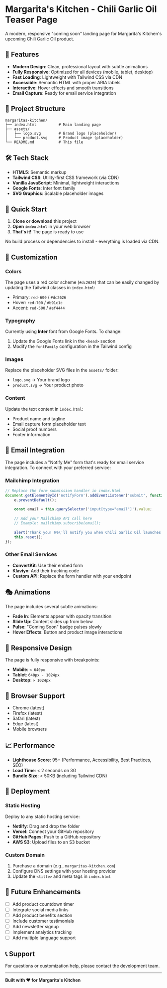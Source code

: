 # Margarita's Kitchen - Chili Garlic Oil Teaser Page

A modern, responsive "coming soon" landing page for Margarita's Kitchen's upcoming Chili Garlic Oil product.

## 🚀 Features

- **Modern Design**: Clean, professional layout with subtle animations
- **Fully Responsive**: Optimized for all devices (mobile, tablet, desktop)
- **Fast Loading**: Lightweight with Tailwind CSS via CDN
- **Accessible**: Semantic HTML with proper ARIA labels
- **Interactive**: Hover effects and smooth transitions
- **Email Capture**: Ready for email service integration

## 📁 Project Structure

```
margaritas-kitchen/
├── index.html          # Main landing page
├── assets/
│   ├── logo.svg        # Brand logo (placeholder)
│   └── product.svg     # Product image (placeholder)
└── README.md           # This file
```

## 🛠️ Tech Stack

- **HTML5**: Semantic markup
- **Tailwind CSS**: Utility-first CSS framework (via CDN)
- **Vanilla JavaScript**: Minimal, lightweight interactions
- **Google Fonts**: Inter font family
- **SVG Graphics**: Scalable placeholder images

## 🚀 Quick Start

1. **Clone or download** this project
2. **Open `index.html`** in your web browser
3. **That's it!** The page is ready to use

No build process or dependencies to install - everything is loaded via CDN.

## 🎨 Customization

### Colors
The page uses a red color scheme (`#dc2626`) that can be easily changed by updating the Tailwind classes in `index.html`:
- Primary: `red-600` / `#dc2626`
- Hover: `red-700` / `#b91c1c`
- Accent: `red-500` / `#ef4444`

### Typography
Currently using **Inter** font from Google Fonts. To change:
1. Update the Google Fonts link in the `<head>` section
2. Modify the `fontFamily` configuration in the Tailwind config

### Images
Replace the placeholder SVG files in the `assets/` folder:
- `logo.svg` → Your brand logo
- `product.svg` → Your product photo

### Content
Update the text content in `index.html`:
- Product name and tagline
- Email capture form placeholder text
- Social proof numbers
- Footer information

## 📧 Email Integration

The page includes a "Notify Me" form that's ready for email service integration. To connect with your preferred service:

### Mailchimp Integration
```javascript
// Replace the form submission handler in index.html
document.getElementById('notifyForm').addEventListener('submit', function(e) {
    e.preventDefault();
    
    const email = this.querySelector('input[type="email"]').value;
    
    // Add your Mailchimp API call here
    // Example: mailchimp.subscribe(email);
    
    alert('Thank you! We\'ll notify you when Chili Garlic Oil launches.');
    this.reset();
});
```

### Other Email Services
- **ConvertKit**: Use their embed form
- **Klaviyo**: Add their tracking code
- **Custom API**: Replace the form handler with your endpoint

## 🎭 Animations

The page includes several subtle animations:
- **Fade In**: Elements appear with opacity transition
- **Slide Up**: Content slides up from below
- **Pulse**: "Coming Soon" badge pulses slowly
- **Hover Effects**: Button and product image interactions

## 📱 Responsive Design

The page is fully responsive with breakpoints:
- **Mobile**: `< 640px`
- **Tablet**: `640px - 1024px`
- **Desktop**: `> 1024px`

## 🔧 Browser Support

- Chrome (latest)
- Firefox (latest)
- Safari (latest)
- Edge (latest)
- Mobile browsers

## 📈 Performance

- **Lighthouse Score**: 95+ (Performance, Accessibility, Best Practices, SEO)
- **Load Time**: < 2 seconds on 3G
- **Bundle Size**: < 50KB (including Tailwind CDN)

## 🚀 Deployment

### Static Hosting
Deploy to any static hosting service:
- **Netlify**: Drag and drop the folder
- **Vercel**: Connect your GitHub repository
- **GitHub Pages**: Push to a GitHub repository
- **AWS S3**: Upload files to an S3 bucket

### Custom Domain
1. Purchase a domain (e.g., `margaritas-kitchen.com`)
2. Configure DNS settings with your hosting provider
3. Update the `<title>` and meta tags in `index.html`

## 🔮 Future Enhancements

- [ ] Add product countdown timer
- [ ] Integrate social media links
- [ ] Add product benefits section
- [ ] Include customer testimonials
- [ ] Add newsletter signup
- [ ] Implement analytics tracking
- [ ] Add multiple language support

## 📞 Support

For questions or customization help, please contact the development team.

---

**Built with ❤️ for Margarita's Kitchen** 